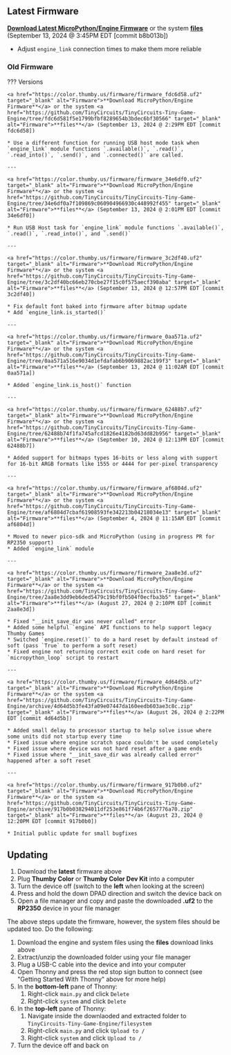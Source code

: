 ## Latest Firmware


<a href="https://color.thumby.us/firmware/firmware_b8b013b.uf2" target="_blank" alt="Firmware">**Download Latest MicroPython/Engine Firmware**</a> or the system <a href="https://github.com/TinyCircuits/TinyCircuits-Tiny-Game-Engine/tree/b8b013b1f8145663a0e25fc43320437b374576c6" target="_blank" alt="Firmware">**files**</a> (September 13, 2024 @ 3:45PM EDT [commit b8b013b])

* Adjust `engine_link` connection times to make them more reliable


### Old Firmware

??? Versions

    <a href="https://color.thumby.us/firmware/firmware_fdc6d58.uf2" target="_blank" alt="Firmware">**Download MicroPython/Engine Firmware**</a> or the system <a href="https://github.com/TinyCircuits/TinyCircuits-Tiny-Game-Engine/tree/fdc6d581f5e1799bfbf8289654b3bdec6bf30566" target="_blank" alt="Firmware">**files**</a> (September 13, 2024 @ 2:29PM EDT [commit fdc6d58])

    * Use a different function for running USB host mode task when `engine_link` module functions `.available()`, `.read()`, `.read_into()`, `.send()`, and `.connected()` are called.

    ---

    <a href="https://color.thumby.us/firmware/firmware_34e6df0.uf2" target="_blank" alt="Firmware">**Download MicroPython/Engine Firmware**</a> or the system <a href="https://github.com/TinyCircuits/TinyCircuits-Tiny-Game-Engine/tree/34e6df0a7f109869c060904966930c448992f455" target="_blank" alt="Firmware">**files**</a> (September 13, 2024 @ 2:01PM EDT [commit 34e6df0])

    * Run USB Host task for `engine_link` module functions `.available()`, `.read()`, `.read_into()`, and `.send()`

    ---

    <a href="https://color.thumby.us/firmware/firmware_3c2df40.uf2" target="_blank" alt="Firmware">**Download MicroPython/Engine Firmware**</a> or the system <a href="https://github.com/TinyCircuits/TinyCircuits-Tiny-Game-Engine/tree/3c2df40bc66eb270cbe27f15c0f575aecf390aba" target="_blank" alt="Firmware">**files**</a> (September 13, 2024 @ 12:57PM EDT [commit 3c2df40])

    * Fix default font baked into firmware after bitmap update
    * Add `engine_link.is_started()`

    ---

    <a href="https://color.thumby.us/firmware/firmware_0aa571a.uf2" target="_blank" alt="Firmware">**Download MicroPython/Engine Firmware**</a> or the system <a href="https://github.com/TinyCircuits/TinyCircuits-Tiny-Game-Engine/tree/0aa571a516e9034d1efdafab6b9069882ac199f3" target="_blank" alt="Firmware">**files**</a> (September 13, 2024 @ 11:02AM EDT [commit 0aa571a])

    * Added `engine_link.is_host()` function

    ---

    <a href="https://color.thumby.us/firmware/firmware_62488b7.uf2" target="_blank" alt="Firmware">**Download MicroPython/Engine Firmware**</a> or the system <a href="https://github.com/TinyCircuits/TinyCircuits-Tiny-Game-Engine/tree/62488b74f1fa745afcd1826e4182bd63dd82b956" target="_blank" alt="Firmware">**files**</a> (September 10, 2024 @ 12:13PM EDT [commit 62488b7])

    * Added support for bitmaps types 16-bits or less along with support for 16-bit ARGB formats like 1555 or 4444 for per-pixel transparency

    ---

    <a href="https://color.thumby.us/firmware/firmware_af6804d.uf2" target="_blank" alt="Firmware">**Download MicroPython/Engine Firmware**</a> or the system <a href="https://github.com/TinyCircuits/TinyCircuits-Tiny-Game-Engine/tree/af6804d7cbaf61908593fe342213b04218034e13" target="_blank" alt="Firmware">**files**</a> (September 4, 2024 @ 11:15AM EDT [commit af6804d])

    * Moved to newer pico-sdk and MicroPython (using in progress PR for RP2350 support)
    * Added `engine_link` module

    ---

    <a href="https://color.thumby.us/firmware/firmware_2aa8e3d.uf2" target="_blank" alt="Firmware">**Download MicroPython/Engine Firmware**</a> or the system <a href="https://github.com/TinyCircuits/TinyCircuits-Tiny-Game-Engine/tree/2aa8e3dd9eb6ded5479c19bf0fb504f0ecfba3b5" target="_blank" alt="Firmware">**files**</a> (August 27, 2024 @ 2:10PM EDT [commit 2aa8e3d])

    * Fixed "__init_save_dir was never called" error
    * Added some helpful `engine` API functions to help support legacy Thumby Games
    * Switched `engine.reset()` to do a hard reset by default instead of soft (pass `True` to perform a soft reset)
    * Fixed engine not returning correct exit code on hard reset for `micropython_loop` script to restart

    ---

    <a href="https://color.thumby.us/firmware/firmware_4d64d5b.uf2" target="_blank" alt="Firmware">**Download MicroPython/Engine Firmware**</a> or the system <a href="https://github.com/TinyCircuits/TinyCircuits-Tiny-Game-Engine/archive/4d64d5b3fe43fa09e07447da160eedb603ae3c8c.zip" target="_blank" alt="Firmware">**files**</a> (August 26, 2024 @ 2:22PM EDT [commit 4d64d5b])

    * Added small delay to processor startup to help solve issue where some units did not startup every time
    * Fixed issue where engine scratch space couldn't be used completely
    * Fixed issue where device was not hard reset after a game ends
    * Fixed issue where "__init_save_dir was already called error" happened after a soft reset 

    ---

    <a href="https://color.thumby.us/firmware/firmware_917b0b0.uf2" target="_blank" alt="Firmware">**Download MicroPython/Engine Firmware**</a> or the system <a href="https://github.com/TinyCircuits/TinyCircuits-Tiny-Game-Engine/archive/917b0b038294011df253e861f74b6f2657776a70.zip" target="_blank" alt="Firmware">**files**</a> (August 23, 2024 @ 12:20PM EDT [commit 917b0b0])

    * Initial public update for small bugfixes


## Updating
1. Download the **latest** firmware above
2. Plug **Thumby Color** or **Thumby Color Dev Kit** into a computer
3. Turn the device off (switch to the **left** when looking at the screen)
4. Press and hold the down DPAD direction and switch the device back on
5. Open a file manager and copy and paste the downloaded **.uf2** to the **RP2350** device in your file manager

The above steps update the firmware, however, the system files should be updated too. Do the following:

1. Download the engine and system files using the **files** download links above
2. Extract/unzip the downloaded folder using your file manager
3. Plug a USB-C cable into the device and into your computer
4. Open Thonny and press the red stop sign button to connect (see "Getting Started With Thonny" above for more help)
5. In the **bottom-left** pane of Thonny:
    1. Right-click `main.py` and click `Delete`
    2. Right-click `system` and click `Delete`
6.  In the **top-left** pane of Thonny:
    1. Navigate inside the downlaoded and extracted folder to `TinyCircuits-Tiny-Game-Engine/filesystem`
    2. Right-click `main.py` and click `Upload to /`
    3. Right-click `system` and click `Upload to /`
7. Turn the device off and back on